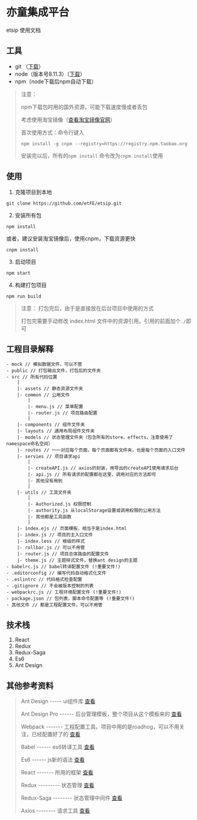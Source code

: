 # 亦童集成平台 #

etsip 使用文档

## 工具 ##

- git （[下载](https://git-scm.com/download)）
- node（版本号8.11.3）（[下载](https://nodejs.org/dist/v8.11.3/node-v8.11.3-x64.msi)）
- npm（node下载后npm自动下载）

> 注意：
>
> npm下载包时用的国外资源，可能下载速度慢或者丢包
>
> 考虑使用淘宝镜像（[查看淘宝镜像官网](https://npm.taobao.org/)）
>
> 首次使用方式：命令行键入
>
> `npm install -g cnpm --registry=https://registry.npm.taobao.org`
>
> 安装完以后，所有的`npm install` 命令改为`cnpm install`使用



## 使用 ##

1. 克隆项目到本地

```
git clone https://github.com/etFE/etsip.git
```

2. 安装所有包

```
npm install
```

或者，建议安装淘宝镜像后，使用cnpm，下载资源更快

```
cnpm install
```

3. 启动项目

```
npm start
```

4. 构建打包项目


```
npm run build
```



> 注意： 打包完后，由于是直接放在后台项目中使用的方式
>
> 打包完需要手动修改 index.html 文件中的资源引用。引用的前面加个`./`即可

## 工程目录解释 ##

```
- mock // 模拟数据文件，可以不管
- public // 打包输出文件，打包后的文件夹
- src // 所有代码位置
	|
	|- assets // 静态资源文件夹
	|- common // 公用文件
		|
		|- menu.js // 菜单配置
		|- router.js // 项目路由配置
		|
	|- components // 组件文件夹
	|- layouts // 通用布局组件文件夹
	|- models // 状态管理文件夹（包含所有的store，effects，注意使用了namespace命名空间）
	|- routes // 一一对应每个页面，每个页面都有文件夹，也是每个页面的入口文件
	|- servies // 项目请求api
		|
		|- createAPI.js // axios的封装，用导出的createAPI使用请求后台
		|- api.js // 所有请求的配置都在这里，调用对应的方法即可
		|- 其他没有用到
		|
	|- utils // 工具文件夹
		|
		|- Authorized.js 权限控制
		|- authority.js 从localStorage设置或调用权限的公用方法
		|- 其他都是工具函数
		|
	|- index.ejs // 页面模板，相当于是index.html
	|- index.js // 项目的主入口文件
	|- index.less // 根级的样式
	|- rollbar.js // 可以不用管
	|- router.js // 项目总体路由的配置文件
	|- theme.js // 主题样式文件，替换ant design的主题
- babelrc.js // babel转译配置文件 (!重要文件!)
- .editorconfig // 编写代码自动格式化文件
- .eslintrc // 代码格式检查配置
- .gitignore // 不会被版本控制的列表
- webpackrc.js // 工程环境配置文件 (!重要文件!)
- package.json // 包列表，脚本命令配置等 (!重要文件!)
- 其他文件 // 都是工程配置文件，可以不用管
```

## 技术栈 ##

1. React
2. Redux
3. Redux-Saga
4. Es6
5. Ant Design



## 其他参考资料 ##

> Ant Design ----- ui组件库 [查看](https://ant.design/index-cn)
>
> Ant Design Pro ------ 后台管理模板，整个项目从这个模板来的 [查看](https://pro.ant.design/index-cn)
>
> Webpack ------- 工程配置工具。项目中用的是roadhog，可以不用关注，已经配置好了的 [查看](https://webpack.js.org/)
>
> Babel ------ es6转译工具 [查看](http://babeljs.io/)
>
> Es6 ------ js新的语法 [查看](http://es6.ruanyifeng.com/)
>
> React ------- 所用的框架 [查看](https://doc.react-china.org/)
>
> Redux --------- 状态管理 [查看](https://redux.js.org/)
>
> Redux-Saga -------- 状态管理中间件 [查看](https://redux-saga.js.org/)
>
> Axios -------- 请求工具 [查看](https://www.kancloud.cn/yunye/axios/234845)

